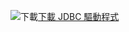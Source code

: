 ![下載](../ssms/media/download-icon.png)[下載 JDBC 驅動程式](../connect/jdbc/download-microsoft-jdbc-driver-for-sql-server.md)
